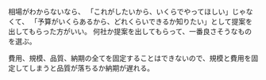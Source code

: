 相場がわからないなら、
「これがしたいから、いくらでやってほしい」じゃなくて、
「予算がいくらあるから、どれくらいできるか知りたい」として提案を出してもらった方がいい。
何社か提案を出してもらって、一番良さそうなものを選ぶ。

費用、規模、品質、納期の全てを固定することはできないので、規模と費用を固定してしまうと品質が落ちるか納期が遅れる。
